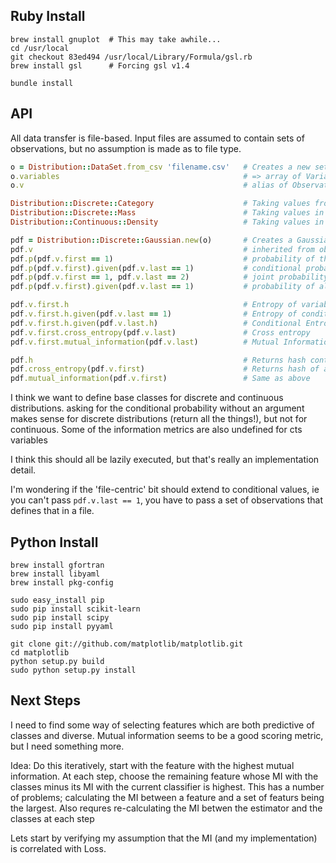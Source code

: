 
## Ruby Install
    brew install gnuplot  # This may take awhile...
    cd /usr/local
    git checkout 83ed494 /usr/local/Library/Formula/gsl.rb
    brew install gsl      # Forcing gsl v1.4

    bundle install 


## API

All data transfer is file-based.  Input files are assumed to contain sets
of observations, but no assumption is made as to file type. 

``` ruby
o = Distribution::DataSet.from_csv 'filename.csv'   # Creates a new set of observations
o.variables                                         # => array of Variable instances detected in observation set
o.v                                                 # alias of Observations#variables

Distribution::Discrete::Category                    # Taking values from an unordered set ('apple', 'pear', 'zebra')
Distribution::Discrete::Mass                        # Taking values in a finite, ordered, metric set (integers between 0 and 10)
Distribution::Continuous::Density                   # Taking values in an ordered, metric set (real numbers between 0 and 10)

pdf = Distribution::Discrete::Gaussian.new(o)       # Creates a Gaussian PDF estimator from observations
pdf.v                                               # inherited from observations
pdf.p(pdf.v.first == 1)                             # probability of the first variable taking a value 
pdf.p(pdf.v.first).given(pdf.v.last == 1)           # conditional probability
pdf.p(pdf.v.first == 1, pdf.v.last == 2)            # joint probability
pdf.p(pdf.v.first).given(pdf.v.last == 1)           # probability of all known values of variable

pdf.v.first.h                                       # Entropy of variable
pdf.v.first.h.given(pdf.v.last == 1)                # Entropy of conditional variable
pdf.v.first.h.given(pdf.v.last.h)                   # Conditional Entropy
pdf.v.first.cross_entropy(pdf.v.last)               # Cross entropy
pdf.v.first.mutual_information(pdf.v.last)          # Mutual Information

pdf.h                                               # Returns hash containing all variables' entropy
pdf.cross_entropy(pdf.v.first)                      # Returns hash of all variables cross vs variable (excluding that variable)
pdf.mutual_information(pdf.v.first)                 # Same as above
```

I think we want to define base classes for discrete and continuous distributions.
asking for the conditional probability without an argument makes sense for 
discrete distributions (return all the things!), but not for continuous. Some of the 
information metrics are also undefined for cts variables

I think this should all be lazily executed, but that's really an implementation
detail.

I'm wondering if the 'file-centric' bit should extend to conditional values, ie you
can't pass `pdf.v.last == 1`, you have to pass a set of observations that defines
that in a file.


## Python Install

    brew install gfortran
    brew install libyaml
    brew install pkg-config

    sudo easy_install pip
    sudo pip install scikit-learn
    sudo pip install scipy
    sudo pip install pyyaml

    git clone git://github.com/matplotlib/matplotlib.git
    cd matplotlib
    python setup.py build
    sudo python setup.py install

## Next Steps

I need to find some way of selecting features which are both predictive
of classes and diverse.  Mutual information seems to be a good scoring
metric, but I need something more.

Idea: Do this iteratively, start with the feature with the highest mutual
information.  At each step, choose the remaining feature whose MI with
the classes minus its MI with the current classifier is highest.  This
has a number of problems; calculating the MI between a feature and a set
of featurs being the largest.  Also requres re-calculating the MI betwen 
the estimator and the classes at each step

Lets start by verifying my assumption that the MI (and my implementation)
is correlated with Loss.
